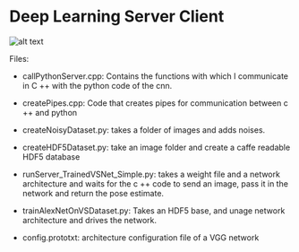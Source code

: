 # Deep Learning Server Client

![alt text](https://www.inria.fr/var/inria/storage/images/medias/inria/images-corps/logo-inria-institutionnel-couleur/422541-6-eng-GB/logo-inria-institutionnel-couleur_large.png)

Files:
- callPythonServer.cpp: Contains the functions with which I communicate in C ++ with the python code of the cnn.

- createPipes.cpp: Code that creates pipes for communication between c ++ and python

- createNoisyDataset.py: takes a folder of images and adds noises.

- createHDF5Dataset.py: take an image folder and create a caffe readable HDF5 database

- runServer_TrainedVSNet_Simple.py: takes a weight file and a network architecture and waits for the c ++ code to send an image, pass it in the network and return the pose estimate.

- trainAlexNetOnVSDataset.py: Takes an HDF5 base, and unage network architecture and drives the network.

- config.prototxt: architecture configuration file of a VGG network
